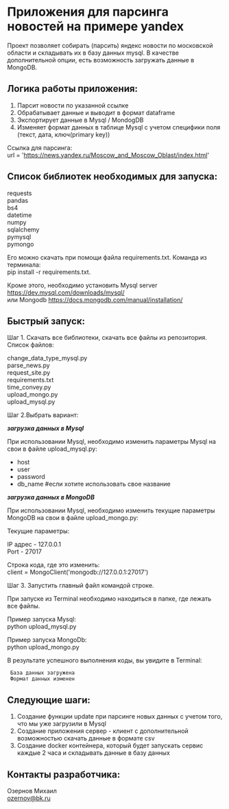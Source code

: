 Приложения для парсинга новостей на примере yandex
==================================================

Проект позволяет собирать (парсить) яндекс новости по московской области и складывать их в базу данных mysql. В качестве дополнительной 
опции, есть возможность загружать данные в MongoDB. 

Логика работы приложения:
-------------------------

1. Парсит новости по указанной ссылке 
2. Обрабатывает данные и выводит в формат dataframe
3. Экспортирует данные в Mysql / MondogDB
4. Изменяет формат данных в таблице Mysql с учетом специфики поля (текст, дата, ключ(primary key))

Ссылка для парсинга: <br>
url = 'https://news.yandex.ru/Moscow_and_Moscow_Oblast/index.html'

Список библиотек необходимых для запуска:
-----------------------------------------

requests <br>
pandas <br>
bs4 <br>
datetime <br>
numpy <br>
sqlalchemy <br>
pymysql <br>
pymongo <br>

Его можно скачать при помощи файла requirements.txt. Команда из терминала:<br>
pip install -r requirements.txt.

Кроме этого, необходимо установить Mysql server https://dev.mysql.com/downloads/mysql/ <br>
или Mongodb  https://docs.mongodb.com/manual/installation/

Быстрый запуск:
---------------

Шаг 1. Скачать все библиотеки, скачать все файлы из репозитория. Список файлов:

change_data_type_mysql.py	 <br>
parse_news.py	  <br>
request_site.py	  <br>
requirements.txt	  <br>
time_convey.py	 <br> 
upload_mongo.py	  <br>
upload_mysql.py <br>

Шаг 2.Выбрать вариант:

***загрузка данных в Mysql***

При использовании Mysql, необходимо изменить параметры Mysql  на свои в файле upload_mysql.py:
- host
- user
- password
- db_name #если хотите использовать свое название

***загрузка данных в MongoDB***<br>

При использовании Mysql, необходимо изменить текущие параметры MongoDB на свои в файле upload_mongo.py:

Текущие параметры:<br>

IP адрес - 127.0.0.1<br>
Port - 27017

Строка кода, где это изменить: <br>
client = MongoClient('mongodb://127.0.0.1:27017')
 
Шаг 3. Запустить главный файл командой строке.

При запуске из Terminal необходимо находиться в папке, где лежать все файлы. 

Пример запуска Mysql: <br>
python upload_mysql.py

Пример запуска MongoDb: <br>
python upload_mongo.py

В результате успешного выполнения коды, вы увидите в Terminal:<br>

     База данных загружена
     Формат данных изменен

Следующие шаги:
---------------

1. Создание функции update при парсинге новых данных с учетом того, что мы уже загрузили в Mysql
2. Создание приложения сервер - клиент с дополнительной возможностью скачать данные в формате csv
3. Создание docker контейнера, который будет запускать сервис каждые 2 часа и складывать данные в базу данных

Контакты разработчика:
----------------------
Озернов Михаил <br>
ozernov@bk.ru
